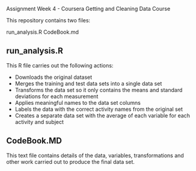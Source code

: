 Assignment Week 4 - Coursera Getting and Cleaning Data Course

This repository contains two files:

run_analysis.R
CodeBook.md

## run_analysis.R

This R file carries out the following actions:

- Downloads the original dataset
- Merges the training and test data sets into a single data set
- Transforms the data set so it only contains the means and standard deviations for each measurement
- Applies meaningful names to the data set columns
- Labels the data with the correct activity names from the original set
- Creates a separate data set with the average of each variable for each activity and subject

## CodeBook.MD

This text file contains details of the data, variables, transformations and other work carried out to produce the final data set.
